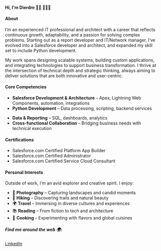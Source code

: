 #### Hi, I'm Dierdre 👋🏻 👩🏼‍💻

#### **About**

I’m an experienced IT professional and architect with a career that reflects continuous growth, adaptability, and a passion for solving complex problems. Starting out as a report developer and IT/Network manager, I’ve evolved into a Salesforce developer and architect, and expanded my skill set to include Python development.

My work spans designing scalable systems, building custom applications, and integrating technologies to support business transformation. I thrive at the intersection of technical depth and strategic thinking, always aiming to deliver solutions that are both innovative and user-centric.

#### **Core Competencies**

- **Salesforce Development & Architecture** – Apex, Lightning Web Components, automation, integrations  
- **Python Development** – Data processing, scripting, backend services  
<!-- - **IT & Network Management** – Infrastructure, security, performance optimization  -->
- **Data & Reporting** – SQL, dashboards, analytics  
- **Cross-functional Collaboration** – Bridging business needs with technical execution  

#### **Certifications**

- Salesforce.com Certified Platform App Builder  
- Salesforce.com Certified Administrator  
- Salesforce.com Certified Service Cloud Consultant  

#### **Personal Interests**

Outside of work, I’m an avid explorer and creative spirit. I enjoy:

- 📸 **Photography** – Capturing landscapes and candid moments  
- 🥾 **Hiking** – Discovering trails and natural beauty  
- 🌍 **Travel** – Immersing in diverse cultures and experiences  
- 📚 **Reading** – From fiction to tech and architecture  
- 🍳 **Cooking** – Experimenting with flavors and global cuisines  


<!--
#### **Projects is some state of progress**

- 🔭 I’m currently working on: salesforce.com ☁️ , dbAmp, MuleSoft, and building out DevOps best practices
- 🌱 I’m currently learning: Ruby, Raspberry Pi, Python, Jamstack (Javascript, APIs + Markdown)
- 😄 Pronouns: She/Her
- ⚡ Fun fact: I enjoy photography 📸, baking bread 🥖 and I am learning Norwegian 🇳🇴 & Spanish 🇲🇽 🇪🇸
-->

##### Find me around the web 🌍:
[LinkedIn](https://www.linkedin.com/in/dierdre-p-88932/)

<!--

[Optum](https://optum.com)
**dierdre/dierdre** is a ✨ _special_ ✨ repository because its `README.md` (this file) appears on your GitHub profile.

Here are some ideas to get you started:

- 🔭 I’m currently working on ...
- 🌱 I’m currently learning ... Ruby, Raspberry Pi, Jamstack (Javascript, APIs + Markdown)
- 👯 I’m looking to collaborate on ...
- 🤔 I’m looking for help with ...
- 💬 Ask me about ...
- 📫 How to reach me: ...
 😄 Pronouns: ... She/Her
- ⚡ Fun fact: ...
-->
